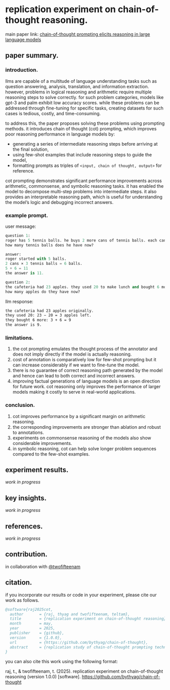 # replication experiment on chain-of-thought reasoning.

main paper link: [chain-of-thought prompting elicits reasoning in large language models](https://arxiv.org/pdf/2201.11903)

## paper summary.

### introduction. 
llms are capable of a multitude of language understanding tasks such as question answering, analysis, translation, and information extraction. however, problems in logical reasoning and arithmetic require multiple reasoning steps to solve correctly. for such problem categories, models like gpt-3 and palm exhibit low accuracy scores. while these problems can be addressed through fine-tuning for specific tasks, creating datasets for such cases is tedious, costly, and time-consuming.

to address this, the paper proposes solving these problems using prompting methods. it introduces chain of thought (cot) prompting, which improves poor reasoning performance in language models by:

- generating a series of intermediate reasoning steps before arriving at the final solution,
- using few-shot examples that include reasoning steps to guide the model,
- formatting prompts as triples of `<input, chain of thought, output>` for reference.

cot prompting demonstrates significant performance improvements across arithmetic, commonsense, and symbolic reasoning tasks. it has enabled the model to decompose multi-step problems into intermediate steps. it also provides an interpretable reasoning path, which is useful for understanding the model’s logic and debugging incorrect answers.

### example prompt.
user message:
```python
question 1:
roger has 5 tennis balls. he buys 2 more cans of tennis balls. each can has 3 tennis balls.
how many tennis balls does he have now?

answer:
roger started with 5 balls.
2 cans × 3 tennis balls = 6 balls.
5 + 6 = 11
the answer is 11.

question 2:
the cafeteria had 23 apples. they used 20 to make lunch and bought 6 more.
how many apples do they have now?
```

llm response:
```bash
the cafeteria had 23 apples originally.
they used 20: 23 − 20 = 3 apples left.
they bought 6 more: 3 + 6 = 9
the answer is 9.
```

### limitations.
1. the cot prompting emulates the thought process of the annotator and does not imply directly if the model is actually reasoning.
2. cost of annotation is comparatively low for few-shot prompting but it can increase considerably if we want to fine-tune the model.
3. there is no guarantee of correct reasoning path generated by the model and hence can lead to both correct and incorrect answers.
4. improving factual generations of language models is an open direction for future work.
cot reasoning only improves the performance of larger models making it costly to serve in real-world applications.

### conclusion.
1. cot improves performance by a significant margin on arithmetic reasoning.
2. the corresponding improvements are stronger than ablation and robust to annotations.
3. experiments on commonsense reasoning of the models also show considerable improvements.
4. in symbolic reasoning, cot can help solve longer problem sequences compared to the few-shot examples.

## experiment results.

_work in progress_

## key insights.

_work in progress_

## references.

_work in progress_

## contribution.

in collaboration with [@twofifteenam](https://github.com/teltam)

## citation.

if you incorporate our results or code in your experiment, please cite our work as follows.

```bibtex
@software{raj2025cot,
  author       = {raj, thyag and twofifteenam, teltam},
  title        = {replication experiment on chain-of-thought reasoning},
  month        = may,
  year         = 2025,
  publisher    = {github},
  version      = {1.0.0},
  url          = {https://github.com/bythyag/chain-of-thought},
  abstract     = {replication study of chain-of-thought prompting techniques for improving reasoning capabilities in large language models.}
}
```

you can also cite this work using the following format:

raj, t., & twofifteenam, t. (2025). replication experiment on chain-of-thought reasoning (version 1.0.0) [software]. https://github.com/bythyag/chain-of-thought

